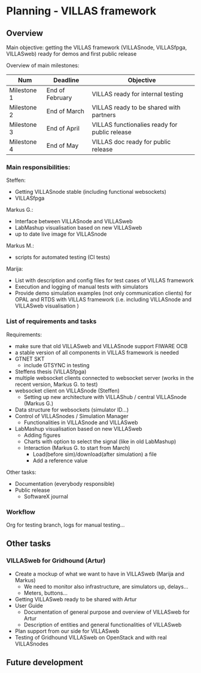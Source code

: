 # Planning - VILLAS framework

## Overview

Main objective: getting the VILLAS framework (VILLASnode, VILLASfpga, VILLASweb) ready for demos and first public release

Overview of main milestones:

Num | Deadline | Objective
--- | --- | ---
Milestone 1 | End of February | VILLAS ready for internal testing
Milestone 2 | End of March | VILLAS ready to be shared with partners
Milestone 3 | End of April | VILLAS functionalies ready for public release
Milestone 4 | End of May | VILLAS doc ready for public release

### Main responsibilities:

Steffen:
- Getting VILLASnode stable (including functional websockets)
- VILLASfpga

Markus G.:
- Interface between VILLASnode and VILLASweb
- LabMashup visualisation based on new VILLASweb
- up to date live image for VILLASnode

Markus M.:
- scripts for automated testing (CI tests)

Marija:
- List with description and config files for test cases of VILLAS framework
- Execution and logging of manual tests with simulators
- Provide demo simulation examples (not only communication clients) for OPAL and RTDS with VILLAS framework (i.e. including VILLASnode and VILLASweb visualisation )


### List of requirements and tasks

Requirements:
- make sure that old VILLASweb and VILLASnode support FIWARE OCB
- a stable version of all components in VILLAS framework is needed
- GTNET SKT
  - include GTSYNC in testing
- Steffens thesis (VILLASfpga)
- multiple websocket clients connected to websocket server (works in the recent version, Markus G. to test) 
- websocket client on VILLASnode (Steffen)
    - Setting up new architecture with VILLAShub / central VILLASnode (Markus G.)
- Data structure for websockets (simulator ID...)
- Control of VILLASnodes / Simulation Manager
    - Functionalities in VILLASnode and VILLASweb
- LabMashup visualisation based on new VILLASweb
  - Adding figures
  - Charts with option to select the signal (like in old LabMashup)
  - Interaction (Markus G. to start from March)
    - Load(before sim)/download(after simulation) a file
    - Add a reference value

Other tasks:
- Documentation (everybody responsible)
- Public release
  - SoftwareX journal  

### Workflow
Org for testing branch, logs for manual testing…

## Other tasks

### VILLASweb for Gridhound (Artur)
- Create a mockup of what we want to have in VILLASweb (Marija and Markus)
  - We need to monitor also infrastructure, are simulators up, delays...
  - Meters, buttons...
- Getting VILLASweb ready to be shared with Artur
- User Guide 
    - Documentation of general purpose and overview of VILLASweb for Artur  
    - Description of entities and general functionalities of VILLASweb   
- Plan support from our side for VILLASweb
- Testing of Gridhound VILLASweb on OpenStack and with real VILLASnodes

## Future development
